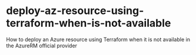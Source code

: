 # deploy-az-resource-using-terraform-when-is-not-available
How to deploy an Azure resource using Terraform when it is not available in the AzureRM official provider
